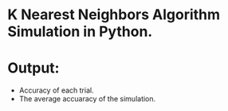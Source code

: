 # K Nearest Neighbors Algorithm Simulation in Python.
# Output:
- Accuracy of each trial.
- The average accuaracy of the simulation.
